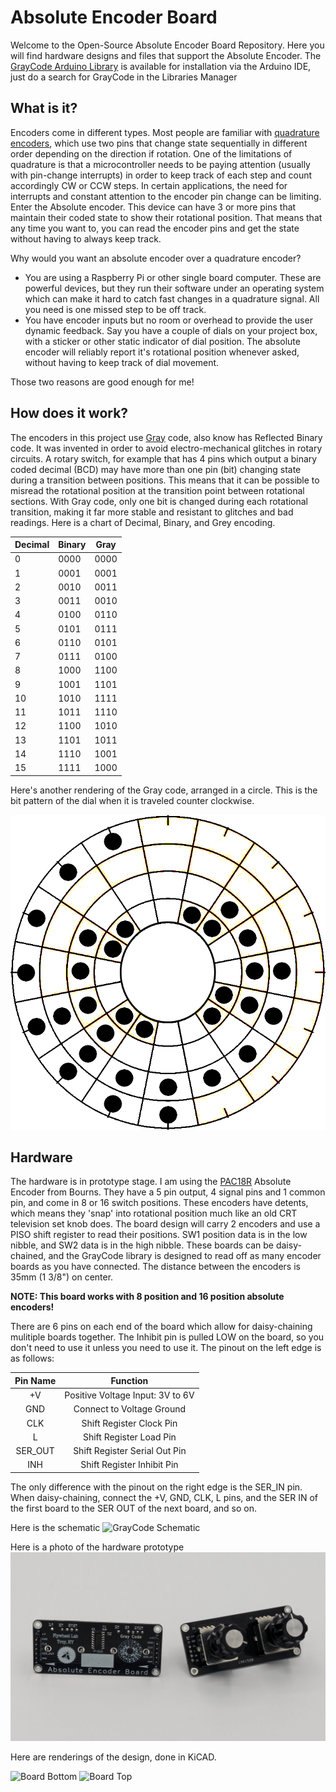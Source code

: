 # Absolute Encoder Board
Welcome to the Open-Source Absolute Encoder Board Repository. Here you will find hardware designs and files that support the Absolute Encoder. The [GrayCode Arduino Library](https://github.com/biomurph/GrayCode) is available for installation via the Arduino IDE, just do a search for GrayCode in the Libraries Manager 

## What is it?
Encoders come in different types. Most people are familiar with [quadrature encoders](https://en.wikipedia.org/wiki/Incremental_encoder#Quadrature_outputs), which use two pins that change state sequentially in different order depending on the direction if rotation. One of the limitations of quadrature is that a microcontroller needs to be paying attention (usually with pin-change interrupts) in order to keep track of each step and count accordingly CW or CCW steps. In certain applications, the need for interrupts and constant attention to the encoder pin change can be limiting. Enter the Absolute encoder. This device can have 3 or more pins that maintain their coded state to show their rotational position. That means that any time you want to, you can read the encoder pins and get the state without having to always keep track.

Why would you want an absolute encoder over a quadrature encoder?

- You are using a Raspberry Pi or other single board computer. These are powerful devices, but they run their software under an operating system which can make it hard to catch fast changes in a quadrature signal. All you need is one missed step to be off track. 
- You have encoder inputs but no room or overhead to provide the user dynamic feedback. Say you have a couple of dials on your project box, with a sticker or other static indicator of dial position. The absolute encoder will reliably report it's rotational position whenever asked, without having to keep track of dial movement.

Those two reasons are good enough for me! 

## How does it work?
The encoders in this project use [Gray](https://en.wikipedia.org/wiki/Gray_code) code, also know has Reflected Binary code. It was invented in order to avoid electro-mechanical glitches in rotary circuits. A rotary switch, for example that has 4 pins which output a binary coded decimal (BCD) may have more than one pin (bit) changing state during a transition between positions. This means that it can be possible to misread the rotational position at the transition point between rotational sections. With Gray code, only one bit is changed during each rotational transition, making it far more stable and resistant to glitches and bad readings. Here is a chart of Decimal, Binary, and Grey encoding.

Decimal  | Binary  | Gray
-------- | ------- | -----
0  | 0000 | 0000
1  | 0001 | 0001
2  | 0010 | 0011
3  | 0011 | 0010
4  | 0100 | 0110
5  | 0101 | 0111
6  | 0110 | 0101
7  | 0111 | 0100
8  | 1000 | 1100
9  | 1001 | 1101
10  | 1010 | 1111
11  | 1011 | 1110
12  | 1100 | 1010
13  | 1101 | 1011
14  | 1110 | 1001
15  | 1111 | 1000

Here's another rendering of the Gray code, arranged in a circle. This is the bit pattern of the dial when it is traveled counter clockwise.

![GrayCodeWheel](assets/GrayCodeWheel.bmp)

## Hardware

The hardware is in prototype stage. I am using the [PAC18R](https://github.com/biomurph/Absolute_Encoder_Board/blob/main/assets/pac18r-2511013.pdf) Absolute Encoder from Bourns. They have a 5 pin output, 4 signal pins and 1 common pin, and come in 8 or 16 switch positions. These encoders have detents, which means they 'snap' into rotational position much like an old CRT television set knob does. The board design will carry 2 encoders and use a PISO shift register to read their positions. SW1 position data is in the low nibble, and SW2 data is in the high nibble. These boards can be daisy-chained, and the GrayCode library is designed to read off as many encoder boards as you have connected. The distance between the encoders is 35mm (1 3/8") on center.

**NOTE: This board works with 8 position and 16 position absolute encoders!**

There are 6 pins on each end of the board which allow for daisy-chaining mulitiple boards together. The Inhibit pin is pulled LOW on the board, so you don't need to use it unless you need to use it.
The pinout on the left edge is as follows:

Pin Name  |  Function
:--------:  |  :--------:
+V  |  Positive Voltage Input: 3V to 6V
GND  |  Connect to Voltage Ground
CLK  |  Shift Register Clock Pin
L  |  Shift Register Load Pin
SER_OUT  |  Shift Register Serial Out Pin
INH  |  Shift Register Inhibit Pin

The only difference with the pinout on the right edge is the SER_IN pin. When daisy-chaining, connect the +V, GND, CLK, L pins, and the SER IN of the first board to the SER OUT of the next board, and so on.


Here is the schematic
![GrayCode Schematic](assets/Absolute_Encoder_Schem.png)

Here is a photo of the hardware prototype
![First Prototype](assets/AbsEnc-prototype.jpg)

Here are renderings of the design, done in KiCAD.


![Board Bottom](assets/Absolute_Encoder_Bottom.png)
![Board Top](assets/Absolute_Encoder_Top.png)


